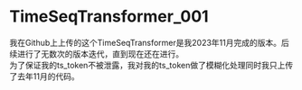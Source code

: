 # TimeSeqTransformer_001
我在Github上上传的这个TimeSeqTransformer是我2023年11月完成的版本。后续进行了无数次的版本迭代，直到现在还在进行。  
为了保证我的ts_token不被泄露，我对我的ts_token做了模糊化处理同时我只上传了去年11月的代码。
